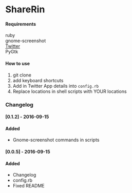 # ShareRin

#### Requirements
ruby  
gnome-screenshot  
[Twitter](https://github.com/sixohsix/twitter)  
PyGtk  


#### How to use
1. git clone
2. add keyboard shortcuts
3. Add in Twitter App details into `config.rb`
4. Replace locations in shell scripts with YOUR locations

### Changelog
#### [0.1.2] - 2016-09-15
#### Added
- Gnome-screenshot commands in scripts

#### [0.0.5] - 2016-09-15
#### Added
- Changelog
- config.rb
- Fixed README
